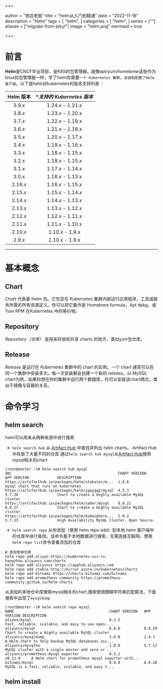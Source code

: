 +++

author = "旅店老板"
title = "helm从入门到精通"
date = "2022-11-18"
description = "Helm"
tags = [
	"helm",
]
categories = [
    "helm",
]
series = [""]
aliases = ["migrate-from-jekyl"]
image = "helm.png"
mermaid = true

+++
# 前言
**Helm**是CNCF毕业项目，是K8S的包管理器，就像apt/yum/homebrew这些作为linux的包管理器一样，学了helm你需要`一个 Kubernetes 集群`，`安装和配置了Helm客户端`。以下是helm对kubernetes的版本支持列表：

| **Helm 版本** | **支持的 Kubernetes 版本* |
| :-------------: | :-------------------------: |
| 3.9.x         | 1.24.x - 1.21.x           |
| 3.8.x         | 1.23.x - 1.20.x           |
| 3.7.x         | 1.22.x - 1.19.x           |
| 3.6.x         | 1.21.x - 1.18.x           |
| 3.5.x         | 1.20.x - 1.17.x           |
| 3.4.x         | 1.19.x - 1.16.x           |
| 3.3.x         | 1.18.x - 1.15.x           |
| 3.2.x         | 1.18.x - 1.15.x           |
| 3.1.x         | 1.17.x - 1.14.x           |
| 3.0.x         | 1.16.x - 1.13.x           |
| 2.16.x        | 1.16.x - 1.15.x           |
| 2.15.x        | 1.15.x - 1.14.x           |
| 2.14.x        | 1.14.x - 1.13.x           |
| 2.13.x        | 1.13.x - 1.12.x           |
| 2.12.x        | 1.12.x - 1.11.x           |
| 2.11.x        | 1.11.x - 1.10.x           |
| 2.10.x        | 1.10.x - 1.9.x            |
| 2.9.x         | 1.10.x - 1.9.x            |
***
# 基本概念
## Chart
*Chart* 代表着 Helm 包。它包含在 Kubernetes 集群内部运行应用程序，工具或服务所需的所有资源定义。你可以把它看作是 Homebrew formula，Apt dpkg，或 Yum RPM 在Kubernetes 中的等价物。
## Repository
*Repository（仓库）* 是用来存放和共享 charts 的地方，类似yum包仓库。
## Release
*Release* 是运行在 Kubernetes 集群中的 chart 的实例。一个 chart 通常可以在同一个集群中安装多次。每一次安装都会创建一个新的 *release*。以 MySQL chart为例，如果你想在你的集群中运行两个数据库，你可以安装该chart两次，类似于镜像与容器的关系。
# 命令学习
## helm search
helm可以用来从两种来源中进行搜索  
* `helm search hub` 从 [Artifact Hub](https://artifacthub.io/) 中查找并列出 helm charts。 Artifact Hub中存放了大量不同的仓库
  通过`helm search hub mysql`从[Artifact Hub](https://artifacthub.io/)搜索mysql相关的chart
```shell
[root@master ~]# helm search hub mysql
URL                                               	CHART VERSION	APP VERSION            	DESCRIPTION                                       
https://artifacthub.io/packages/helm/stakater/m...	1.0.6        	                       	mysql chart that runs on kubernetes               
https://artifacthub.io/packages/helm/ygqygq2/mysql	4.5.3        	5.7.26                 	Chart to create a Highly available MySQL cluster  
https://artifacthub.io/packages/helm/saber/mysql  	8.8.21       	8.0.27                 	Chart to create a Highly available MySQL cluster  
https://artifacthub.io/packages/helm/kubesphere...	1.0.2        	5.7.33                 	High Availability MySQL Cluster, Open Source.     

```
* `helm search repo` 从你添加（使用 helm repo add）到本地 helm 客户端中的仓库中进行查找。该命令基于本地数据进行搜索，无需连接互联网。使用`helm repo list`命令查看添加的仓库
```shell
# 添加常用仓库
helm repo add aliyun https://kubernetes.oss-cn-hangzhou.aliyuncs.com/charts
helm repo add aliyuncs https://apphub.aliyuncs.com
helm repo add stable http://mirror.azure.cn/kubernetes/charts
helm repo add bitnami https://charts.bitnami.com/bitnami
helm repo add prometheus-community https://prometheus-community.github.io/helm-charts
```
从添加的本地仓中库搜索mysql相关的chart,搜索使用模糊字符串匹配算法，下面搜索中出现了`mysqldump`
```shell
[root@master ~]# helm search repo mysql
NAME                                          	CHART VERSION	APP VERSION	DESCRIPTION                                       
aliyun/mysql                                  	0.3.5        	           	Fast, reliable, scalable, and easy to use open-...
aliyuncs/mysql                                	6.8.0        	8.0.19     	Chart to create a Highly available MySQL cluster  
aliyuncs/mysqldump                            	2.6.0        	2.4.1      	A Helm chart to help backup MySQL databases usi...
aliyuncs/mysqlha                              	1.0.0        	5.7.13     	MySQL cluster with a single master and zero or ...
aliyuncs/prometheus-mysql-exporter            	0.5.2        	v0.11.0    	A Helm chart for prometheus mysql exporter with...
bitnami/mysql                                 	8.9.0        	8.0.28     	MySQL is a fast, reliable, scalable, and easy t...

```
## helm install

